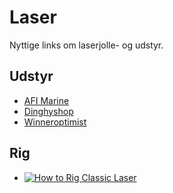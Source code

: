 # Laser
Nyttige links om laserjolle- og udstyr.

## Udstyr
* [AFI Marine](http://www.afi.dk/594-laserjolle)
* [Dinghyshop](http://shop.dinghyshop.dk/laser-c-197.html)
* [Winneroptimist](http://winner-shop.dk/category/laser-15/)

## Rig
* [![How to Rig Classic Laser](https://img.youtube.com/vi/NKR8ge9kHLA/0.jpg)](https://www.youtube.com/watch?v=NKR8ge9kHLA)
